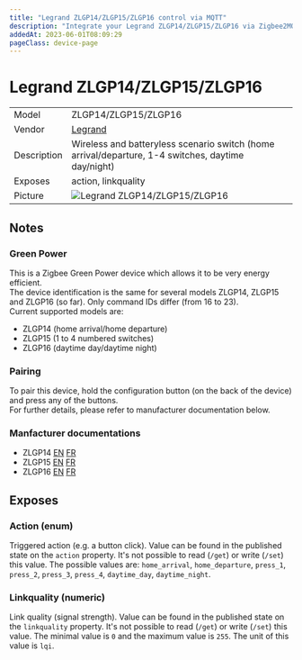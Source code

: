 ```yaml
---
title: "Legrand ZLGP14/ZLGP15/ZLGP16 control via MQTT"
description: "Integrate your Legrand ZLGP14/ZLGP15/ZLGP16 via Zigbee2MQTT with whatever smart home infrastructure you are using without the vendor's bridge or gateway."
addedAt: 2023-06-01T08:09:29
pageClass: device-page
---
```


<!-- !!!! -->
<!-- ATTENTION: This file is auto-generated through docgen! -->
<!-- You can only edit the "Notes"-Section between the two comment lines "Notes BEGIN" and "Notes END". -->
<!-- Do not use h1 or h2 heading within "## Notes"-Section. -->
<!-- !!!! -->

# Legrand ZLGP14/ZLGP15/ZLGP16

|     |     |
|-----|-----|
| Model | ZLGP14/ZLGP15/ZLGP16  |
| Vendor  | [Legrand](/supported-devices/#v=Legrand)  |
| Description | Wireless and batteryless scenario switch (home arrival/departure, 1-4 switches, daytime day/night) |
| Exposes | action, linkquality |
| Picture | ![Legrand ZLGP14/ZLGP15/ZLGP16](https://www.zigbee2mqtt.io/images/devices/ZLGP14-ZLGP15-ZLGP16.jpg) |


<!-- Notes BEGIN: You can edit here. Add "## Notes" headline if not already present. -->
## Notes


### Green Power
This is a Zigbee Green Power device which allows it to be very energy efficient.  
The device identification is the same for several models ZLGP14, ZLGP15 and ZLGP16 (so far). Only command IDs differ (from 16 to 23).  
Current supported models are:   
- ZLGP14 (home arrival/home departure)
- ZLGP15 (1 to 4 numbered switches)
- ZLGP16 (daytime day/daytime night)

### Pairing
To pair this device, hold the configuration button (on the back of the device) and press any of the buttons.  
For further details, please refer to manufacturer documentation below.

### Manfacturer documentations
- ZLGP14 [EN](https://www.admin.legrandoc.com/files/documents/S000113314EN-00.pdf) [FR](https://www.admin.legrandoc.com/files/documents/S000113314FR-00.pdf)
- ZLGP15 [EN](https://www.admin.legrandoc.com/files/documents/S000113321EN-00.pdf) [FR](https://www.admin.legrandoc.com/files/documents/S000113321FR-00.pdf)
- ZLGP16 [EN](https://www.admin.legrandoc.com/files/documents/S000113317EN-00.pdf) [FR](https://www.admin.legrandoc.com/files/documents/S000113317FR-00.pdf)
<!-- Notes END: Do not edit below this line -->




## Exposes

### Action (enum)
Triggered action (e.g. a button click).
Value can be found in the published state on the `action` property.
It's not possible to read (`/get`) or write (`/set`) this value.
The possible values are: `home_arrival`, `home_departure`, `press_1`, `press_2`, `press_3`, `press_4`, `daytime_day`, `daytime_night`.

### Linkquality (numeric)
Link quality (signal strength).
Value can be found in the published state on the `linkquality` property.
It's not possible to read (`/get`) or write (`/set`) this value.
The minimal value is `0` and the maximum value is `255`.
The unit of this value is `lqi`.

